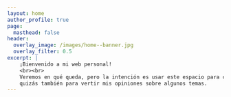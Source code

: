 ```yaml
---
layout: home
author_profile: true
page:
  masthead: false
header:
  overlay_image: /images/home--banner.jpg
  overlay_filter: 0.5 
excerpt: |
    ¡Bienvenido a mi web personal!
    <br><br>
    Veremos en qué queda, pero la intención es usar este espacio para compartir pequeños tutoriales, scripts y configuraciones de mis proyectos personales y
    quizás también para vertir mis opiniones sobre algunos temas.     
---
```




